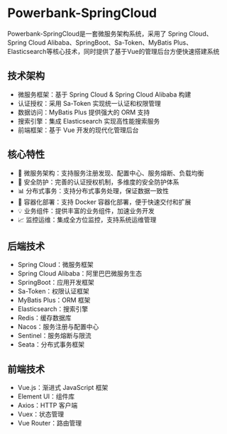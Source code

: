 # Powerbank-SpringCloud
Powerbank-SpringCloud是一套微服务架构系统，采用了 Spring Cloud、Spring Cloud Alibaba、SpringBoot、Sa-Token、MyBatis Plus、Elasticsearch等核心技术，同时提供了基于Vue的管理后台方便快速搭建系统
## 技术架构
- 微服务框架：基于 Spring Cloud & Spring Cloud Alibaba 构建
- 认证授权：采用 Sa-Token 实现统一认证和权限管理
- 数据访问：MyBatis Plus 提供强大的 ORM 支持
- 搜索引擎：集成 Elasticsearch 实现高性能搜索服务
- 前端框架：基于 Vue 开发的现代化管理后台
## 核心特性
- 🚀 微服务架构：支持服务注册发现、配置中心、服务熔断、负载均衡
- 🔐 安全防护：完善的认证授权机制，多维度的安全防护体系
- 📊 分布式事务：支持分布式事务处理，保证数据一致性
- 🎯 容器化部署：支持 Docker 容器化部署，便于快速交付和扩展
- 💡 业务组件：提供丰富的业务组件，加速业务开发
- 📈 监控运维：集成全方位监控，支持系统运维管理
## 后端技术
- Spring Cloud：微服务框架
- Spring Cloud Alibaba：阿里巴巴微服务生态
- SpringBoot：应用开发框架
- Sa-Token：权限认证框架
- MyBatis Plus：ORM 框架
- Elasticsearch：搜索引擎
- Redis：缓存数据库
- Nacos：服务注册与配置中心
- Sentinel：服务熔断与限流
- Seata：分布式事务框架
## 前端技术
- Vue.js：渐进式 JavaScript 框架
- Element UI：组件库
- Axios：HTTP 客户端
- Vuex：状态管理
- Vue Router：路由管理
